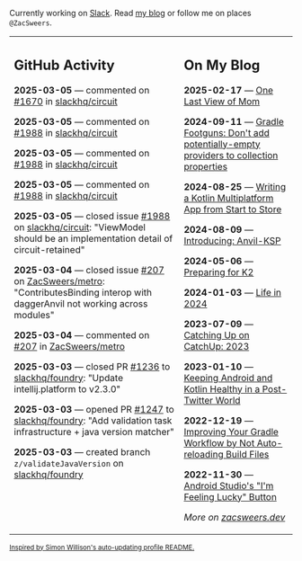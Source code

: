 Currently working on [Slack](https://slack.com/). Read [my blog](https://zacsweers.dev/) or follow me on places `@ZacSweers`.

<table><tr><td valign="top" width="60%">

## GitHub Activity
<!-- githubActivity starts -->
**2025-03-05** — commented on [#1670](https://github.com/slackhq/circuit/issues/1670#issuecomment-2701945179) in [slackhq/circuit](https://github.com/slackhq/circuit)

**2025-03-05** — commented on [#1988](https://github.com/slackhq/circuit/issues/1988#issuecomment-2701768248) in [slackhq/circuit](https://github.com/slackhq/circuit)

**2025-03-05** — commented on [#1988](https://github.com/slackhq/circuit/issues/1988#issuecomment-2701526632) in [slackhq/circuit](https://github.com/slackhq/circuit)

**2025-03-05** — commented on [#1988](https://github.com/slackhq/circuit/issues/1988#issuecomment-2701178294) in [slackhq/circuit](https://github.com/slackhq/circuit)

**2025-03-05** — closed issue [#1988](https://github.com/slackhq/circuit/issues/1988) on [slackhq/circuit](https://github.com/slackhq/circuit): "ViewModel should be an implementation detail of circuit-retained"

**2025-03-04** — closed issue [#207](https://github.com/ZacSweers/metro/issues/207) on [ZacSweers/metro](https://github.com/ZacSweers/metro): "ContributesBinding interop with daggerAnvil not working across modules"

**2025-03-04** — commented on [#207](https://github.com/ZacSweers/metro/issues/207#issuecomment-2698930627) in [ZacSweers/metro](https://github.com/ZacSweers/metro)

**2025-03-03** — closed PR [#1236](https://github.com/slackhq/foundry/pull/1236) to [slackhq/foundry](https://github.com/slackhq/foundry): "Update intellij.platform to v2.3.0"

**2025-03-03** — opened PR [#1247](https://github.com/slackhq/foundry/pull/1247) to [slackhq/foundry](https://github.com/slackhq/foundry): "Add validation task infrastructure + java version matcher"

**2025-03-03** — created branch `z/validateJavaVersion` on [slackhq/foundry](https://github.com/slackhq/foundry)
<!-- githubActivity ends -->
</td><td valign="top" width="40%">

## On My Blog
<!-- blog starts -->
**2025-02-17** — [One Last View of Mom](https://www.zacsweers.dev/one-last-view-of-mom/)

**2024-09-11** — [Gradle Footguns: Don't add potentially-empty providers to collection properties](https://www.zacsweers.dev/gradle-footgun-adding-empty-providers-to-collection-properties/)

**2024-08-25** — [Writing a Kotlin Multiplatform App from Start to Store](https://www.zacsweers.dev/writing-a-kotlin-multiplatform-app-from-start-to-store/)

**2024-08-09** — [Introducing: Anvil-KSP](https://www.zacsweers.dev/introducing-anvil-ksp/)

**2024-05-06** — [Preparing for K2](https://www.zacsweers.dev/preparing-for-k2/)

**2024-01-03** — [Life in 2024](https://www.zacsweers.dev/life-in-2024/)

**2023-07-09** — [Catching Up on CatchUp: 2023](https://www.zacsweers.dev/catching-up-on-catchup-2023/)

**2023-01-10** — [Keeping Android and Kotlin Healthy in a Post-Twitter World](https://www.zacsweers.dev/keeping-android-healthy/)

**2022-12-19** — [Improving Your Gradle Workflow by Not Auto-reloading Build Files](https://www.zacsweers.dev/improving-your-workflow-by-not-auto-reloading-build-files/)

**2022-11-30** — [Android Studio's "I'm Feeling Lucky" Button](https://www.zacsweers.dev/android-studios-im-feeling-lucky-button/)
<!-- blog ends -->
_More on [zacsweers.dev](https://zacsweers.dev/)_
</td></tr></table>

<sub><a href="https://simonwillison.net/2020/Jul/10/self-updating-profile-readme/">Inspired by Simon Willison's auto-updating profile README.</a></sub>